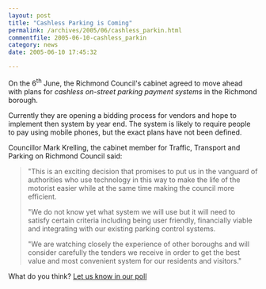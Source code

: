```yaml
---
layout: post
title: "Cashless Parking is Coming"
permalink: /archives/2005/06/cashless_parkin.html
commentfile: 2005-06-10-cashless_parkin
category: news
date: 2005-06-10 17:45:32

---
```


On the 6<sup>th</sup> June, the Richmond Council's cabinet agreed to move ahead with plans for *cashless on-street parking payment systems* in the Richmond borough.

Currently they are opening a bidding process for vendors and hope to implement then system by year end. The system is likely to require people to pay using mobile phones, but the exact plans have not been defined.

Councillor Mark Krelling, the cabinet member for Traffic, Transport and Parking on Richmond Council said:

> "This is an exciting decision that promises to put us in the vanguard of authorities who use technology in this way to make the life of the motorist easier while at the same time making the council more efficient.
> 
>  "We do not know yet what system we will use but it will need to satisfy certain criteria including being user friendly, financially viable and integrating with our existing parking control systems.
> 
>  "We are watching closely the experience of other boroughs and will consider carefully the tenders we receive in order to get the best value and most convenient system for our residents and visitors."
> 
 What do you think? [Let us know in our poll](/cgi-bin/poll.cgi?pollname=cashlessparking)
